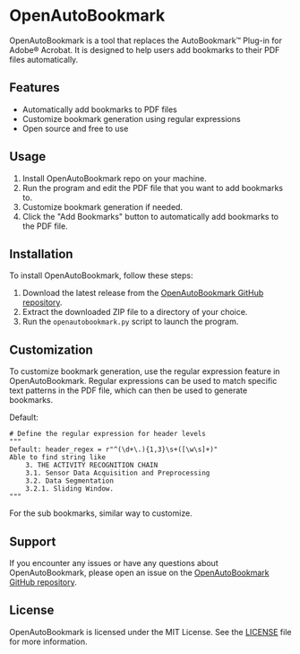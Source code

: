 # OpenAutoBookmark

OpenAutoBookmark is a tool that replaces the AutoBookmark™ Plug-in for Adobe® Acrobat. It is designed to help users add bookmarks to their PDF files automatically.

## Features

- Automatically add bookmarks to PDF files
- Customize bookmark generation using regular expressions
- Open source and free to use

## Usage

1. Install OpenAutoBookmark repo on your machine.
2. Run the program and edit the PDF file that you want to add bookmarks to.
3. Customize bookmark generation if needed.
4. Click the "Add Bookmarks" button to automatically add bookmarks to the PDF file.

## Installation

To install OpenAutoBookmark, follow these steps:

1. Download the latest release from the [OpenAutoBookmark GitHub repository](https://github.com/OpenAutoBookmark/OpenAutoBookmark/releases).
2. Extract the downloaded ZIP file to a directory of your choice.
3. Run the `openautobookmark.py` script to launch the program.

## Customization

To customize bookmark generation, use the regular expression feature in OpenAutoBookmark. Regular expressions can be used to match specific text patterns in the PDF file, which can then be used to generate bookmarks.

Default:
```
# Define the regular expression for header levels
""" 
Default: header_regex = r"^(\d+\.){1,3}\s+([\w\s]+)"
Able to find string like 
    3. THE ACTIVITY RECOGNITION CHAIN
    3.1. Sensor Data Acquisition and Preprocessing
    3.2. Data Segmentation
    3.2.1. Sliding Window.
""" 
```
For the sub bookmarks, similar way to customize.


## Support

If you encounter any issues or have any questions about OpenAutoBookmark, please open an issue on the [OpenAutoBookmark GitHub repository](https://github.com/SYXiao2002/OpenAutoBookmark/issues).

## License

OpenAutoBookmark is licensed under the MIT License. See the [LICENSE](LICENSE) file for more information.

